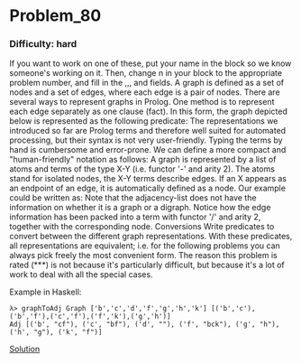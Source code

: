 # Problem_80
### Difficulty: hard
If you want to work on one of these, put your name in the block so we know someone's working on it. Then, change n in your block to the appropriate problem number, and fill in the <Problem description>,<example in lisp>,<example in Haskell>,<solution in haskell> and <description of implementation> fields. 
A graph is defined as a set of nodes and a set of edges, where each edge is a pair of nodes. 
There are several ways to represent graphs in Prolog. One method is to represent each edge separately as one clause (fact). In this form, the graph depicted below is represented as the following predicate: 
The representations we introduced so far are Prolog terms and therefore well suited for automated processing, but their syntax is not very user-friendly. Typing the terms by hand is cumbersome and error-prone. We can define a more compact and "human-friendly" notation as follows: A graph is represented by a list of atoms and terms of the type X-Y (i.e. functor '-' and arity 2). The atoms stand for isolated nodes, the X-Y terms describe edges. If an X appears as an endpoint of an edge, it is automatically defined as a node. Our example could be written as:
Note that the adjacency-list does not have the information on whether it is a graph or a digraph.
Notice how the edge information has been packed into a term with functor '/' and arity 2, together with the corresponding node.
Conversions
Write predicates to convert between the different graph representations. With these predicates, all representations are equivalent; i.e. for the following problems you can always pick freely the most convenient form. The reason this problem is rated (***) is not because it's particularly difficult, but because it's a lot of work to deal with all the special cases.

Example in Haskell:

```
λ> graphToAdj Graph ['b','c','d','f','g','h','k'] [('b','c'),('b','f'),('c','f'),('f','k'),('g','h')]
Adj [('b', "cf"), ('c', "bf"), ('d', ""), ('f', "bck"), ('g', "h"), ('h', "g"), ('k', "f")]
```
[Solution](https://wiki.haskell.org/99_questions/Solutions/80)
